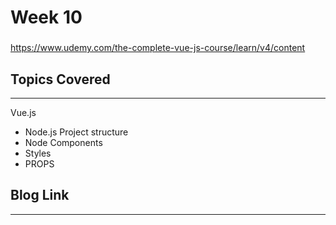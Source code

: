 # Week 10
### 
https://www.udemy.com/the-complete-vue-js-course/learn/v4/content


## Topics Covered 
---
Vue.js
  - Node.js Project structure 
  - Node Components
  - Styles
  - PROPS

## Blog Link
---